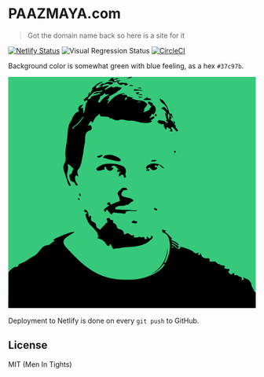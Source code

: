 # PAAZMAYA.com

> Got the domain name back so here is a site for it

[![Netlify Status](https://api.netlify.com/api/v1/badges/53164249-f84c-4192-8bbd-927bd5e7b761/deploy-status)](https://app.netlify.com/sites/paazmaya-com/deploys)
![Visual Regression Status](https://api.ghostinspector.com/v1/suites/5ac47ceab0eee308b1668fa2/status-badge)
[![CircleCI](https://circleci.com/gh/paazmaya/paazmaya.com.svg?style=svg)](https://circleci.com/gh/paazmaya/paazmaya.com)

Background color is somewhat green with blue feeling, as a hex `#37c97b`.

![Jukka Paasonen](jukka-paasonen.png)

Deployment to Netlify is done on every `git push` to GitHub.

## License

MIT (Men In Tights)
